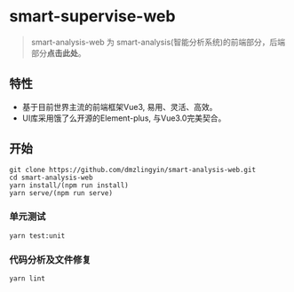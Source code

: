 # smart-supervise-web

> smart-analysis-web 为 smart-analysis(智能分析系统)的前端部分，后端部分**点击此处**。

## 特性

* 基于目前世界主流的前端框架Vue3, 易用、灵活、高效。
* UI库采用饿了么开源的Element-plus, 与Vue3.0完美契合。

## 开始

```
git clone https://github.com/dmzlingyin/smart-analysis-web.git
cd smart-analysis-web
yarn install/(npm run install)
yarn serve/(npm run serve)
```

### 单元测试
```
yarn test:unit
```

### 代码分析及文件修复
```
yarn lint
```


